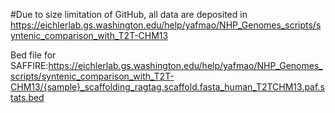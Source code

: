 #Due to size limitation of GitHub, all data are deposited in https://eichlerlab.gs.washington.edu/help/yafmao/NHP_Genomes_scripts/syntenic_comparison_with_T2T-CHM13

Bed file for SAFFIRE:https://eichlerlab.gs.washington.edu/help/yafmao/NHP_Genomes_scripts/syntenic_comparison_with_T2T-CHM13/{sample}_scaffolding_ragtag.scaffold.fasta_human_T2TCHM13.paf.stats.bed
